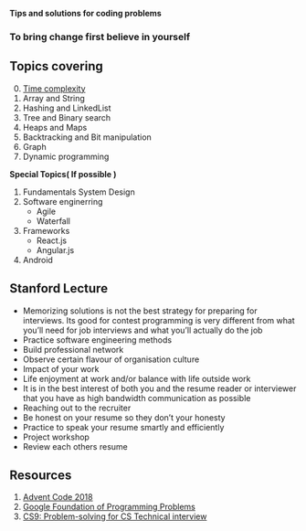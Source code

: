 __Tips and solutions for coding problems__

### To bring change first believe in yourself
 

Topics covering
-----------------
0. [Time complexity](https://www.interviewbit.com/courses/programming/topics/time-complexity/)
1. Array and String
2. Hashing and LinkedList
3. Tree and Binary search 
4. Heaps and Maps 
5. Backtracking and Bit manipulation 
6. Graph 
7. Dynamic programming 

**Special Topics( If possible )**

1. Fundamentals System Design
2. Software enginerring
	* Agile 
	* Waterfall 
3. Frameworks
	* React.js
	* Angular.js
4. Android

Stanford Lecture
------------------
* Memorizing solutions is not the best strategy for preparing for interviews. Its good for contest programming is very different from what you’ll need for job interviews and what you’ll actually do the job
* Practice software engineering methods
* Build professional network
* Observe certain flavour of organisation culture
* Impact of your work 
* Life enjoyment at work and/or balance with life outside work
* It is in the best interest of both you and the resume reader or interviewer that you have as high bandwidth communication as possible
* Reaching out to the recruiter 
* Be honest on your resume so they don’t your honesty
* Practice to speak your resume smartly and efficiently 
* Project workshop 
* Review each others resume

Resources
-----------------
1. [Advent Code 2018](https://adventofcode.com/)
2. [Google Foundation of Programming Problems](https://techdevguide.withgoogle.com/paths/foundational/find-longest-word-in-dictionary-that-subsequence-of-given-string/#code-challenge)
3. [CS9: Problem-solving for CS Technical interview](http://web.stanford.edu/class/cs9/) 
 
